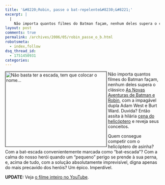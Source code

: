 ```yaml
---
title: '&#8220;Robin, passe o bat-repelente&#8230;&#8221;'
excerpt: |
  |
    Não importa quantos filmes do Batman façam, nenhum deles supera o clássico As Novas Aventuras de Batman e Robin, com a impagável dupla Adam West e Burt Ward. Duvida? Então assita à hilária cena do helicóptero e reveja seus conceitos....
layout: post
comments: true
permalink: /archives/2006/05/robin_passe_o_b.html
robotsmeta:
  - index,follow
dsq_thread_id:
  - 1751450931
categories:
---
```

<img title="Não basta ter a escada, tem que colocar o nome..." src="//chester.me/archives/img/bat_escada.jpg" width="329" height="243" align=left style="margin-right:4px" border=1 />Não importa quantos filmes do Batman façam, nenhum deles supera o clássico [As Novas Aventuras de Batman e Robin][1], com a impagável dupla Adam West e Burt Ward. Duvida? Então assita à hilária [cena do helicóptero][2] e reveja seus conceitos.

Quem consegue competir com o helicóptero de asinha? Com a bat-escada convenientemente marcada como &#8220;bat-escada&#8221;? Com a calma do nosso herói quando um &#8220;pequeno&#8221; perigo se prende à sua perna, e, acima de tudo, com a solução absolutamente imprevisível, digna apenas do mais precavido dos heróis? Um épico. Imperdível.

**UPDATE:** Veja [o filme inteiro no YouTube][3].

 [1]: http://en.wikipedia.org/wiki/Batman_%281966_movie%29
 [2]: http://www.youtube.com/watch?v=X0UJaprpxrk&#038;search=batman%201966
 [3]: http://www.youtube.com/watch?v=4iCFAA_yM00
